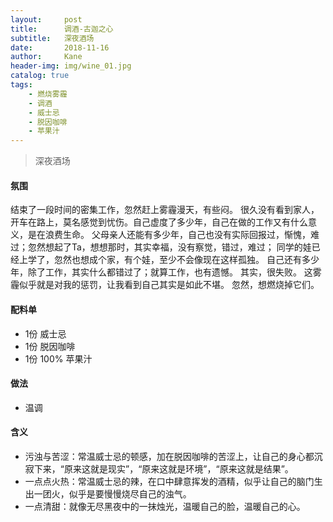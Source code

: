 ```yaml
---
layout:     post
title:      调酒-古迦之心
subtitle:   深夜酒场
date:       2018-11-16
author:     Kane
header-img: img/wine_01.jpg
catalog: true
tags:
    - 燃烧雾霾
    - 调酒
    - 威士忌
    - 脱因咖啡
    - 苹果汁
---
```


> 深夜酒场

#### 氛围
结束了一段时间的密集工作，忽然赶上雾霾漫天，有些闷。
很久没有看到家人，开车在路上，莫名感觉到忧伤。自己虚度了多少年，自己在做的工作又有什么意义，是在浪费生命。
父母亲人还能有多少年，自己也没有实际回报过，惭愧，难过；忽然想起了Ta，想想那时，其实幸福，没有察觉，错过，难过；
同学的娃已经上学了，忽然也想成个家，有个娃，至少不会像现在这样孤独。
自己还有多少年，除了工作，其实什么都错过了；就算工作，也有遗憾。
其实，很失败。
这雾霾似乎就是对我的惩罚，让我看到自己其实是如此不堪。
忽然，想燃烧掉它们。

#### 配料单
- 1份 威士忌
- 1份 脱因咖啡
- 1份 100% 苹果汁

#### 做法
- 温调

#### 含义
- 污浊与苦涩：常温威士忌的顿感，加在脱因咖啡的苦涩上，让自己的身心都沉寂下来，“原来这就是现实”，“原来这就是环境”，“原来这就是结果”。
- 一点点火热：常温威士忌的辣，在口中肆意挥发的酒精，似乎让自己的脑门生出一团火，似乎是要慢慢烧尽自己的浊气。
- 一点清甜：就像无尽黑夜中的一抹烛光，温暖自己的脸，温暖自己的心。
